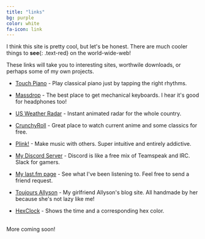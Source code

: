 ```yaml
---
title: "links"
bg: purple
color: white
fa-icon: link
---
```


I think this site is pretty cool, but let's be honest. There are much cooler things to **see**{: .text-red} on the world-wide-web! 

These links will take you to interesting sites, worthwile downloads, or perhaps some of my own projects.

* [Touch Piano](http://touchpianist.com/) - Play classical piano just by tapping the right rhythms.

* [Massdrop](https://www.massdrop.com/r/XYVVVK) - The best place to get mechanical keyboards. I hear it's good for headphones too!

* [US Weather Radar](http://radar.weather.gov/Conus/full_loop.php) - Instant animated radar for the whole country.

* [CrunchyRoll](http://www.crunchyroll.com/affiliate_redirect/?widget=Tu017&affiliate=af-94594-mnmn) - Great place to watch current anime and some classics for free.

* [Plink!](http://dinahmoelabs.com/#plink) - Make music with others. Super intuitive and entirely addictive.

* [My Discord Server](https://discord.gg/0Zrnt240qtqKhX5W) - Discord is like a free mix of Teamspeak and IRC. Slack for gamers.

* [My last.fm page](http://www.last.fm/user/oportsac) - See what I've been listening to. Feel free to send a friend request.

* [Toujours Allyson](http://trevanhaskell.com/allyson) - My girlfriend Allyson's blog site. All handmade by her because she's not lazy like me!

* [HexClock](http://www.jacopocolo.com/hexclock/) - Shows the time and a corresponding hex color.

<br>
More coming soon!
